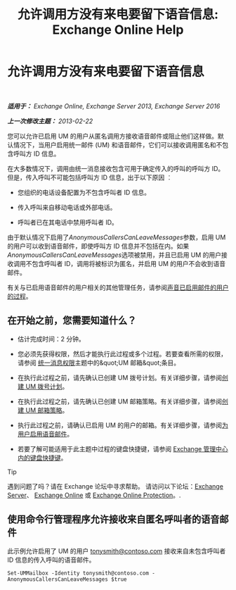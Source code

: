﻿---
title: '允许调用方没有来电要留下语音信息: Exchange Online Help'
TOCTitle: 允许调用方没有来电要留下语音信息
ms:assetid: 51367d98-e17c-4bcf-8b14-208bd1ac3af0
ms:mtpsurl: https://technet.microsoft.com/zh-cn/library/Bb232040(v=EXCHG.150)
ms:contentKeyID: 50490544
ms.date: 05/23/2018
mtps_version: v=EXCHG.150
ms.translationtype: MT
---

# 允许调用方没有来电要留下语音信息

 

_**适用于：** Exchange Online, Exchange Server 2013, Exchange Server 2016_

_**上一次修改主题：** 2013-02-22_

您可以允许已启用 UM 的用户从匿名调用方接收语音邮件或阻止他们这样做。默认情况下，当用户启用统一邮件 (UM) 和语音邮件，它们可以接收调用匿名和不包含呼叫方 ID 信息。

在大多数情况下，调用由统一消息接收包含可用于确定传入的呼叫的呼叫方 ID。但是，传入呼叫不可能包括呼叫方 ID 信息，出于以下原因 ︰

  - 您组织的电话设备配置为不包含呼叫者 ID 信息。

  - 传入呼叫来自移动电话或外部电话。

  - 呼叫者已在其电话中禁用呼叫者 ID。

由于默认情况下启用了*AnonymousCallersCanLeaveMessages*参数，启用 UM 的用户可以收到语音邮件，即使呼叫方 ID 信息并不包括在内。如果*AnonymousCallersCanLeaveMessages*选项被禁用，并且已启用 UM 的用户接收调用不包含呼叫者 ID，调用将被标识为匿名，并启用 UM 的用户不会收到语音邮件。

有关与已启用语音邮件的用户相关的其他管理任务，请参阅[声音已启用邮件的用户的过程](voice-mail-enabled-user-procedures-exchange-2013-help.md)。

## 在开始之前，您需要知道什么？

  - 估计完成时间：2 分钟。

  - 您必须先获得权限，然后才能执行此过程或多个过程。若要查看所需的权限，请参阅 [统一消息权限](unified-messaging-permissions-exchange-2013-help.md)主题中的\&quot;UM 邮箱\&quot;条目。

  - 在执行此过程之前，请先确认已创建 UM 拨号计划。有关详细步骤，请参阅[创建 UM 拨号计划](create-a-um-dial-plan-exchange-2013-help.md)。

  - 在执行此过程之前，请先确认已创建 UM 邮箱策略。有关详细步骤，请参阅[创建 UM 邮箱策略](create-a-um-mailbox-policy-exchange-2013-help.md)。

  - 执行此过程之前，请确认已启用 UM 的用户的邮箱。有关详细步骤，请参阅[为用户启用语音邮件](enable-a-user-for-voice-mail-exchange-2013-help.md)。

  - 若要了解可能适用于此主题中过程的键盘快捷键，请参阅 [Exchange 管理中心内的键盘快捷键](keyboard-shortcuts-in-the-exchange-admin-center-exchange-online-protection-help.md)。

> [!tip]
> 遇到问题了吗？请在 Exchange 论坛中寻求帮助。 请访问以下论坛：<a href="https://go.microsoft.com/fwlink/p/?linkid=60612">Exchange Server</a>、 <a href="https://go.microsoft.com/fwlink/p/?linkid=267542">Exchange Online</a> 或 <a href="https://go.microsoft.com/fwlink/p/?linkid=285351">Exchange Online Protection</a>。.


## 使用命令行管理程序允许接收来自匿名呼叫者的语音邮件

此示例允许启用了 UM 的用户 tonysmith@contoso.com 接收来自未包含呼叫者 ID 信息的传入呼叫的语音邮件。

    Set-UMMailbox -Identity tonysmith@contoso.com -AnonymousCallersCanLeaveMessages $true

